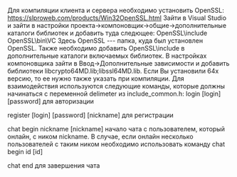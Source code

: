 Для компиляции клиента и сервера необходимо установить OpenSSL:
https://slproweb.com/products/Win32OpenSSL.html
Зайти в Visual Studio и зайти в настройки проекта->компоновщик->общие->дополнительные
каталоги библиотек и добавить туда следющее:
OpenSSL\include
OpenSSL\bin\VC
Здесь OpenSSL --- папка, куда был установлен OpenSSL.
Также необходимо добавить OpenSSL\include в дополнительные каталоги включаемых
библиотек.
В настройках компоновщика зайти в Ввод->Дополнительные зависимости и добавить
библиотеки libcrypto64MD.lib;libssl64MD.lib. Если Вы установили 64x версию, то
ее нужно также указать при компиляции.
Для взаимодействия используются следующие команды,
которые должны начинаться с переменной delimeter из
include_common.h:
login [login] [password] для авторизации

register [login] [password] [nickname] для регистрации

chat begin nickname [nickname] начало чата с
пользователем, который онлайн, с ником nickname. В случае,
если онлайн несколько пользователей с таким ником необходимо использовать
команду chat begin id [id]

chat end для завершения чата
